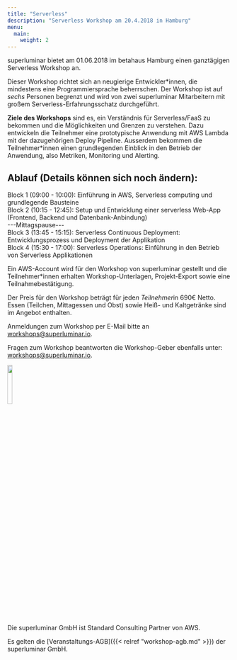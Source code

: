 ```yaml
---
title: "Serverless"
description: "Serverless Workshop am 20.4.2018 in Hamburg"
menu:
  main:
    weight: 2
---
```


superluminar bietet am 01.06.2018 im betahaus Hamburg einen ganztägigen Serverless Workshop an.

Dieser Workshop richtet sich an neugierige Entwickler*innen, die mindestens eine Programmiersprache beherrschen. Der Workshop ist auf *sechs* Personen begrenzt und wird von zwei superluminar Mitarbeitern mit großem Serverless-Erfahrungsschatz durchgeführt.

**Ziele des Workshops** sind es, ein Verständnis für Serverless/FaaS zu bekommen und die Möglichkeiten und Grenzen zu verstehen. Dazu entwickeln die Teilnehmer eine prototypische Anwendung mit AWS Lambda mit der dazugehörigen Deploy Pipeline. Ausserdem bekommen die Teilnehmer*innen einen grundlegenden Einblick in den Betrieb der Anwendung, also Metriken, Monitoring und Alerting.

## Ablauf (Details können sich noch ändern):

Block 1 (09:00 - 10:00): Einführung in AWS, Serverless computing und grundlegende Bausteine<br>
Block 2 (10:15 - 12:45): Setup und Entwicklung einer serverless Web-App (Frontend, Backend und Datenbank-Anbindung)<br>
---Mittagspause---<br>
Block 3 (13:45 - 15:15): Serverless Continuous Deployment: Entwicklungsprozess und Deployment der Applikation<br>
Block 4 (15:30 - 17:00): Serverless Operations: Einführung in den Betrieb von Serverless Applikationen<br>

Ein AWS-Account wird für den Workshop von superluminar gestellt und die Teilnehmer*innen erhalten Workshop-Unterlagen, Projekt-Export sowie eine Teilnahmebestätigung.

Der Preis für den Workshop beträgt für jede*n Teilnehmer*in 690€ Netto.
Essen (Teilchen, Mittagessen und Obst) sowie Heiß- und Kaltgetränke sind im Angebot enthalten. 

Anmeldungen zum Workshop per E-Mail bitte an [workshops@superluminar.io](mailto:workshops@superluminar.io).

Fragen zum Workshop beantworten die Workshop-Geber ebenfalls unter: [workshops@superluminar.io](mailto:workshops@superluminar.io).

<img src="/img/aws-consulting-partner.png" style="width: 15%"><br>
Die superluminar GmbH ist Standard Consulting Partner von AWS.

Es gelten die [Veranstaltungs-AGB]({{< relref "workshop-agb.md" >}}) der superluminar GmbH.
